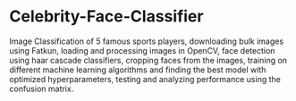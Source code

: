 # Celebrity-Face-Classifier

Image Classification of 5 famous sports players, downloading bulk images using Fatkun, loading and processing images in OpenCV, face detection using haar cascade classifiers, cropping faces from the images, training on different machine learning algorithms and finding the best model with optimized hyperparameters, testing and analyzing performance using the confusion matrix.
